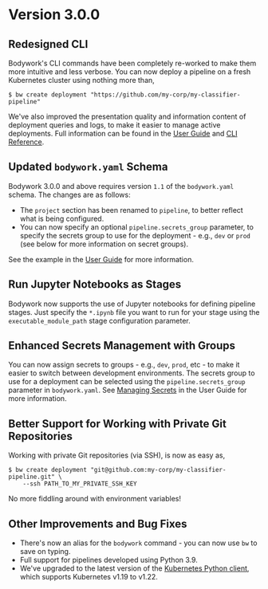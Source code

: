 # Version 3.0.0

## Redesigned CLI

Bodywork's CLI commands have been completely re-worked to make them more intuitive and less verbose. You can now deploy a pipeline on a fresh Kubernetes cluster using nothing more than,

```text
$ bw create deployment "https://github.com/my-corp/my-classifier-pipeline"
```

We've also improved the presentation quality and information content of deployment queries and logs, to make it easier to manage active deployments. Full information can be found in the [User Guide](../user_guide.md) and [CLI Reference](../cli_reference.md).

## Updated `bodywork.yaml` Schema

Bodywork 3.0.0 and above requires version `1.1` of the `bodywork.yaml` schema. The changes are as follows:

- The `project` section has been renamed to `pipeline`, to better reflect what is being configured.
- You can now specify an optional `pipeline.secrets_group` parameter, to specify the secrets group to use for the deployment - e.g., `dev` or `prod` (see below for more information on secret groups).

See the example in the [User Guide](../user_guide.md) for more information.

## Run Jupyter Notebooks as Stages

Bodywork now supports the use of Jupyter notebooks for defining pipeline stages. Just specify the `*.ipynb` file you want to run for your stage using the `executable_module_path` stage configuration parameter.

## Enhanced Secrets Management with Groups

You can now assign secrets to groups - e.g., `dev`, `prod`, etc - to make it easier to switch between development environments. The secrets group to use for a deployment can be selected using the `pipeline.secrets_group` parameter in `bodywork.yaml`. See [Managing Secrets](../user_guide.md#managing-secrets) in the User Guide for more information.

## Better Support for Working with Private Git Repositories

Working with private Git repositories (via SSH), is now as easy as,

```text
$ bw create deployment "git@github.com:my-corp/my-classifier-pipeline.git" \
    --ssh PATH_TO_MY_PRIVATE_SSH_KEY
```

No more fiddling around with environment variables!

## Other Improvements and Bug Fixes

- There's now an alias for the `bodywork` command - you can now use `bw` to save on typing.
- Full support for pipelines developed using Python 3.9.
- We've upgraded to the latest version of the [Kubernetes Python client](https://github.com/kubernetes-client/python), which supports Kubernetes v1.19 to v1.22.

